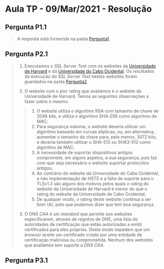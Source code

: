 # Aula TP - 09/Mar/2021 - Resolução

## Pergunta P1.1
> A resposta está fornecida na pasta [Pergunta1](./Aula3/Pergunta1/).

## Pergunta P2.1
> 1. Executamos o *SSL Server Test* com os websites da [Universidade de Harvard](https://harvard.edu/) e da [Universidade do Cabo Ocidental](https://www.uwc.ac.za). Os resultados da execução do *SSL Server Test* nestes websites foram guardados na pasta [Pergunta2](./Aula3/Pergunta2/).
> 
> 2. O website com o pior rating que avaliamos é o website da Universidade de Harvard. Temos as seguintes observações a fazer sobre o mesmo:
> > 1. O website utiliza o algoritmo RSA com tamanho de chave de 2048 bits, e utiliza o algoritmo SHA-256 como algoritmo de MAC;
> > 2. Para segurança máxima, o website deveria utilizar um algoritmo baseado em curvas elípticas, ou, em alternativa, aumentar o tamanho da chave para, pelo menos, 3072 bits, e deveria também utilizar o SHA-512 ou SHA3-512 como algoritmo de MAC;
> > 3. A necessidade de suportar dispositivos antigos compromete, em alguns aspetos, a sua segurança, pois faz com que seja necessário o website suportar protocolos antigos;
> > 4. Ao contrário do website da Universidade do Cabo Ocidental, a não implementação de HSTS e a falta de suporte para o TLSv1.3 são alguns dos motivos pelos quais o rating do website da Universidade de Harvard é menor do que o rating do website da Universidade de Cabo Ocidental;
> > 5. De qualquer modo, o rating deste website continua a ser bom (A), pelo que podemos dizer que tem boa segurança.
>
> 3. O _DNS CAA_ é um *standard* que permite aos websites especificarem, através de registos de DNS, uma lista de autoridades de certificação que estão autorizadas a emitir certificados para eles próprios. Deste modo impedem que um *browser* aceite um certificado criado por uma entidade de certificação maliciosa ou comprometida. Nenhum dos websites que avaliámos tem suporte a *DNS CAA*.

## Pergunta P3.1
> 
